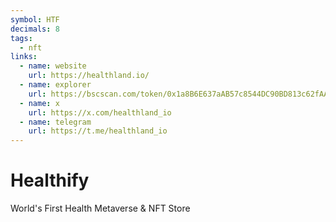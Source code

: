 ```yaml
---
symbol: HTF
decimals: 8
tags:
  - nft
links:
  - name: website
    url: https://healthland.io/
  - name: explorer
    url: https://bscscan.com/token/0x1a8B6E637aAB57c8544DC90BD813c62fAA68AA1C
  - name: x
    url: https://x.com/healthland_io
  - name: telegram
    url: https://t.me/healthland_io
---
```


# Healthify

World's First Health Metaverse & NFT Store
